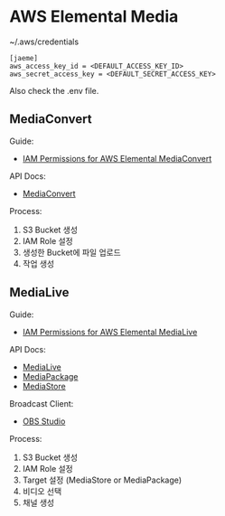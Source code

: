 # AWS Elemental Media

~/.aws/credentials

```
[jaeme]
aws_access_key_id = <DEFAULT_ACCESS_KEY_ID>
aws_secret_access_key = <DEFAULT_SECRET_ACCESS_KEY>
```

Also check the .env file.

## MediaConvert

Guide:
* [IAM Permissions for AWS Elemental MediaConvert](https://docs.aws.amazon.com/ko_kr/mediaconvert/latest/ug/creating-the-iam-role-in-iam.html)

API Docs:
* [MediaConvert](https://docs.aws.amazon.com/AWSJavaScriptSDK/latest/AWS/MediaConvert.html)

Process:
1. S3 Bucket 생성
2. IAM Role 설정
3. 생성한 Bucket에 파일 업로드
4. 작업 생성

## MediaLive

Guide:
* [IAM Permissions for AWS Elemental MediaLive](https://docs.aws.amazon.com/medialive/latest/ug/setting-up.html)

API Docs:
* [MediaLive](https://docs.aws.amazon.com/AWSJavaScriptSDK/latest/AWS/MediaLive.html)
* [MediaPackage](https://docs.aws.amazon.com/AWSJavaScriptSDK/latest/AWS/MediaPackage.html)
* [MediaStore](https://docs.aws.amazon.com/AWSJavaScriptSDK/latest/AWS/MediaStore.html)

Broadcast Client:
* [OBS Studio](https://obsproject.com/)

Process:
1. S3 Bucket 생성
2. IAM Role 설정
3. Target 설정 (MediaStore or MediaPackage)
4. 비디오 선택
5. 채널 생성
